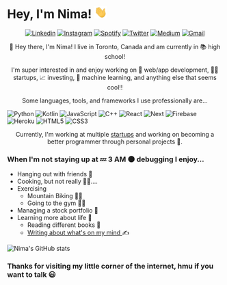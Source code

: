 
<h1>Hey, I'm Nima! <img src="https://raw.githubusercontent.com/ABSphreak/ABSphreak/master/gifs/Hi.gif" width="30px"> </h1>

<p align="center">
<a href=https://www.linkedin.com/in/nima-pourjafar-8719a21a6//"><img src="https://img.shields.io/badge/-NimaPourjafar-1A1B27?style=for-the-badge&amp;logo=Linkedin&amp;logoColor=white&amp;link=https://www.linkedin.com/in/nima-pourjafar-8719a21a6/" alt="Linkedin"></a>
<a href="https://www.instagram.com/nima.pourjafar/"><img src="https://img.shields.io/badge/-nima.pourjafar-9631cc?style=for-the-badge&amp;logo=Instagram&amp;logoColor=white&amp;link=https://www.instagram.com/nima.pourjafar/"alt="Instagram"></a>
<a href="https://open.spotify.com/user/xgoldengamerx"><img src="https://img.shields.io/badge/-xgoldengamerx-38B9AB?style=for-the-badge&amp;logo=Spotify&amp;logoColor=white&amp;link=https://open.spotify.com/user/xgoldengamerx" alt="Spotify"></a>
<a href="https://twitter.com/PourjafarNima"><img src="https://img.shields.io/badge/-pourjafarnima-628FDB?style=for-the-badge&amp;logo=Twitter&amp;logoColor=white&amp;link=https://twitter.com/PourjafarNima" alt="Twitter"></a>
<a href="https://nimapourjafar.medium.com/"><img src="https://img.shields.io/badge/-nimapourjafar-2A3752?style=for-the-badge&amp;logo=Medium&amp;logoColor=white&amp;link=https://nimapourjafar.medium.com/" alt="Medium"></a>
<a href="mailto:nima.pourjafar123@gmail.com"><img src="https://img.shields.io/badge/-nima.pourjafar123@gmail.com-610cff?style=for-the-badge&amp;logo=Gmail&amp;logoColor=white&amp;link=mailto:nima.pourjafar123@gmail.com" alt="Gmail"></a>
</p>

<p align="center">📣 Hey there, I'm Nima! I live in  Toronto, Canada and am currently in 📚 high school!</p>

<p align="center">I'm super interested in and enjoy working on 📱 web/app development, 🧑‍💻 startups, 📈 investing, 🤖 machine learning, and anything else that seems cool‼️</p>

<p align="center">Some languages, tools, and frameworks I use professionally are...</p>

![Python](https://img.shields.io/badge/-Python-000000?style=flat&logo=python)
![Kotlin](https://img.shields.io/badge/-Kotlin-000000?style=flat&logo=kotlin)
![JavaScript](https://img.shields.io/badge/-JavaScript-000000?style=flat&logo=javascript)
![C++](https://img.shields.io/badge/-C++-000000?style=flat&logo=c%2B%2B)
![React](https://img.shields.io/badge/-React-000000?style=flat&logo=React&logoColor=4285F4)
![Next](https://img.shields.io/badge/-Next.js-000000?style=flat&logo=Next&logoColor=339933)
![Firebase](https://img.shields.io/badge/-Firebase-000000?style=flat&logo=firebase)
![Heroku](https://img.shields.io/badge/-Heroku-000000?style=flat&logo=heroku)
![HTML5](https://img.shields.io/badge/-HTML5-000000?style=flat&logo=HTML5)
![CSS3](https://img.shields.io/badge/-CSS3-000000?style=flat&logo=CSS3)

<p align="center">Currently, I'm working at multiple <a href=https://www.linkedin.com/in/nima-pourjafar-8719a21a6//>startups</a>  and working on becoming a better programmer through personal projects 🧠.</p>


### When I'm not staying up at 💤 3 AM 🌑 debugging I enjoy...
- Hanging out with friends 🥷
- Cooking, but not really 🧑‍🍳....
- Exercising 
    - Mountain Biking 🚴‍♂️
    - Going to the gym 🏋️‍♀️
- Managing a stock portfolio 💸
- Learning more about life 💭
    - Reading different books 📙
    - <a href=https://nimapourjafar.medium.com/> Writing about what's on my mind </a> ✍️

![Nima's GitHub stats](https://github-readme-stats.vercel.app/api?username=nimapourjafar&count_private=true&theme=tokyonight)

### Thanks for visiting my little corner of the internet, hmu if you want to talk 😃
